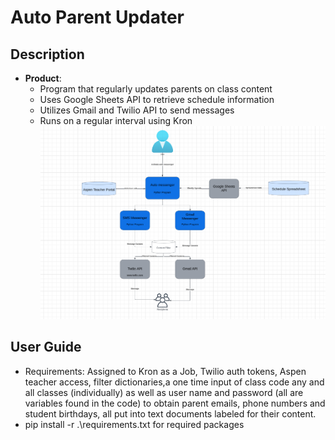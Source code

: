 # Auto Parent Updater 
## Description
- **Product**:
  - Program that regularly updates parents on class content
  - Uses Google Sheets API to retrieve schedule information
  - Utilizes Gmail and Twilio API to send messages
  - Runs on a regular interval using Kron
![Alt text](readme2.png)

## User Guide

- Requirements: Assigned to Kron as a Job, Twilio auth tokens, Aspen teacher access, filter dictionaries,a one time input of class code any and all classes (individually) as well as user name and password (all are variables found in the code) to obtain parent emails, phone numbers and student birthdays, all put into text documents labeled for their content.
- pip install -r .\requirements.txt for required packages